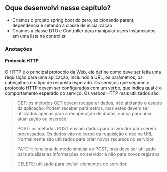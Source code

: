 ## Oque desenvolvi nesse capítulo?

- Criamos o projeto spring boot do zero, adicionando parent, dependencia e setando a classe de inicialização
- Criamos a classe DTO e Controller para manipular users instanciados em uma lista na controller


### Anotações

#### Protocolo HTTP

O HTTP é o principal protocolo da Web, ele define como deve ser feita uma
requisição para uma aplicação, incluindo a URL, os parâmetros, os cabeçalhos e
o tipo de resposta esperado. Os serviços que seguem o protocolo HTTP devem
ser configurados com um verbo, que indica qual é o comportamento esperado do
serviço. Os verbos HTTP mais utilizados são:

> GET: os métodos GET devem recuperar dados, não afetando o estado da
aplicação. Podem receber parâmetros, mas estes devem ser utilizados
apenas para a recuperação de dados, nunca para uma atualização ou
inserção.

> POST: os métodos POST enviam dados para o servidor para serem
processados. Os dados vão no corpo da requisição e não na URL.
Normalmente são utilizados para criar novos recursos no servidor.

> PATCH: funciona de modo simular ao POST, mas deve ser utilizado para
atualizar as informações no servidor e não para novos registros.

> DELETE: utilizado para excluir elementos do servidor. 